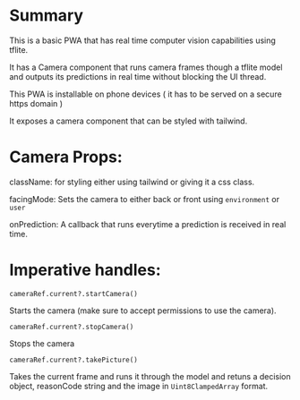 # Summary

This is a basic PWA that has real time computer vision capabilities using tflite.

It has a Camera component that runs camera frames though a tflite model and outputs its predictions in real time without blocking the UI thread.

This PWA is installable on phone devices ( it has to be served on a secure https domain )

It exposes a camera component that can be styled with tailwind.

# Camera Props:

className: for styling either using tailwind or giving it a css class.

facingMode:
Sets the camera to either back or front using `environment` or `user`

onPrediction:
A callback that runs everytime a prediction is received in real time.

# Imperative handles:

`cameraRef.current?.startCamera()`

Starts the camera (make sure to accept permissions to use the camera).

`cameraRef.current?.stopCamera()`

Stops the camera

`cameraRef.current?.takePicture()`

Takes the current frame and runs it through the model and retuns a decision object, reasonCode string and the image in `Uint8ClampedArray` format.
